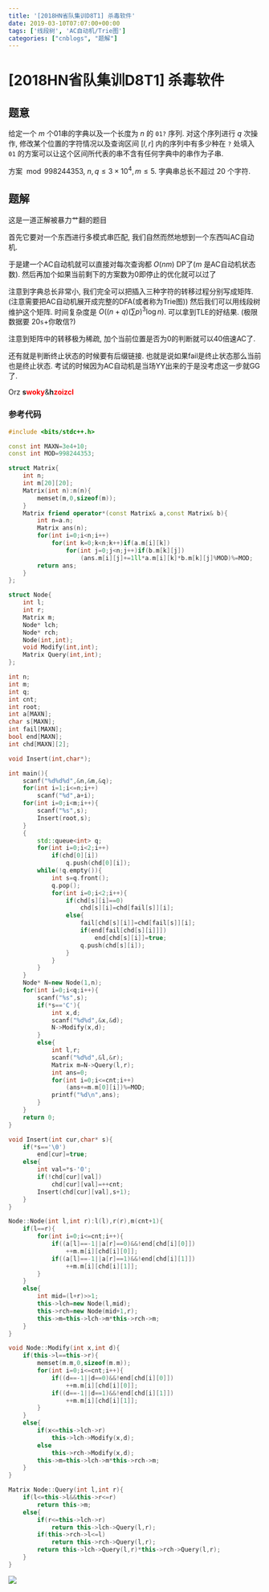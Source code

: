 ```yaml
---
title: '[2018HN省队集训D8T1] 杀毒软件'
date: 2019-03-10T07:07:00+00:00
tags: ['线段树', 'AC自动机/Trie图']
categories: ["cnblogs", "题解"]
---
```

# [2018HN省队集训D8T1] 杀毒软件

## 题意

给定一个 $m$ 个01串的字典以及一个长度为 $n$ 的 `01?` 序列. 对这个序列进行 $q$ 次操作, 修改某个位置的字符情况以及查询区间 $[l,r]$ 内的序列中有多少种在 `?` 处填入 `01` 的方案可以让这个区间所代表的串不含有任何字典中的串作为子串.

方案 $\bmod 998244353$, $n,q \le 3\times 10^4, m\le 5$. 字典串总长不超过 $20$ 个字符.

## 题解

<span class="covered">这是一道正解被暴力艹翻的题目</span>

首先它要对一个东西进行多模式串匹配, 我们自然而然地想到一个东西叫AC自动机.

于是建一个AC自动机就可以直接对每次查询都 $O(nm)$ DP了($m$ 是AC自动机状态数). <span class="covered">然后再加个如果当前剩下的方案数为0即停止的优化就可以过了</span>

注意到字典总长非常小, 我们完全可以把插入三种字符的转移过程分别写成矩阵. (注意需要把AC自动机展开成完整的DFA(或者称为Trie图)) 然后我们可以用线段树维护这个矩阵. 时间复杂度是 $O\left((n+q)(\sum p)^3\log n\right)$. 可以拿到TLE的好结果. (极限数据要 $20\texttt s+$你敢信?)

注意到矩阵中的转移极为稀疏, 加个当前位置是否为0的判断就可以40倍速AC了.

还有就是判断终止状态的时候要有后缀链接. 也就是说如果fail是终止状态那么当前也是终止状态. 考试的时候因为AC自动机是当场YY出来的于是没考虑这一步就GG了.

Orz <b>s<font color="red">woky</font></b>&<b>h<font color="red">zoizcl</font></b>

### 参考代码

```cpp
#include <bits/stdc++.h>

const int MAXN=3e4+10;
const int MOD=998244353;

struct Matrix{
	int n;
	int m[20][20];
	Matrix(int n):n(n){
		memset(m,0,sizeof(m));
	}
	Matrix friend operator*(const Matrix& a,const Matrix& b){
		int n=a.n;
		Matrix ans(n);
		for(int i=0;i<n;i++)
			for(int k=0;k<n;k++)if(a.m[i][k])
				for(int j=0;j<n;j++)if(b.m[k][j])
					(ans.m[i][j]+=1ll*a.m[i][k]*b.m[k][j]%MOD)%=MOD;
		return ans;
	}
};

struct Node{
	int l;
	int r;
	Matrix m;
	Node* lch;
	Node* rch;
	Node(int,int);
	void Modify(int,int);
	Matrix Query(int,int);
};

int n;
int m;
int q;
int cnt;
int root;
int a[MAXN];
char s[MAXN];
int fail[MAXN];
bool end[MAXN];
int chd[MAXN][2];

void Insert(int,char*);

int main(){
	scanf("%d%d%d",&n,&m,&q);
	for(int i=1;i<=n;i++)
		scanf("%d",a+i);
	for(int i=0;i<m;i++){
		scanf("%s",s);
		Insert(root,s);
	}
	{
		std::queue<int> q;
		for(int i=0;i<2;i++)
			if(chd[0][i])
				q.push(chd[0][i]);
		while(!q.empty()){
			int s=q.front();
			q.pop();
			for(int i=0;i<2;i++){
				if(chd[s][i]==0)
					chd[s][i]=chd[fail[s]][i];
				else{
					fail[chd[s][i]]=chd[fail[s]][i];
					if(end[fail[chd[s][i]]])
						end[chd[s][i]]=true;
					q.push(chd[s][i]);
				}
			}
		}
	}
	Node* N=new Node(1,n);
	for(int i=0;i<q;i++){
		scanf("%s",s);
		if(*s=='C'){
			int x,d;
			scanf("%d%d",&x,&d);
			N->Modify(x,d);
		}
		else{
			int l,r;
			scanf("%d%d",&l,&r);
			Matrix m=N->Query(l,r);
			int ans=0;
			for(int i=0;i<=cnt;i++)
				(ans+=m.m[0][i])%=MOD;
			printf("%d\n",ans);
		}
	}
	return 0;
}

void Insert(int cur,char* s){
	if(*s=='\0')
		end[cur]=true;
	else{
		int val=*s-'0';
		if(!chd[cur][val])
			chd[cur][val]=++cnt;
		Insert(chd[cur][val],s+1);
	}
}

Node::Node(int l,int r):l(l),r(r),m(cnt+1){
	if(l==r){
		for(int i=0;i<=cnt;i++){
			if((a[l]==-1||a[r]==0)&&!end[chd[i][0]])
				++m.m[i][chd[i][0]];
			if((a[l]==-1||a[r]==1)&&!end[chd[i][1]])
				++m.m[i][chd[i][1]];
		}
	}
	else{
		int mid=(l+r)>>1;
		this->lch=new Node(l,mid);
		this->rch=new Node(mid+1,r);
		this->m=this->lch->m*this->rch->m;
	}
}

void Node::Modify(int x,int d){
	if(this->l==this->r){
		memset(m.m,0,sizeof(m.m));
		for(int i=0;i<=cnt;i++){
			if((d==-1||d==0)&&!end[chd[i][0]])
				++m.m[i][chd[i][0]];
			if((d==-1||d==1)&&!end[chd[i][1]])
				++m.m[i][chd[i][1]];
		}
	}
	else{
		if(x<=this->lch->r)
			this->lch->Modify(x,d);
		else
			this->rch->Modify(x,d);
		this->m=this->lch->m*this->rch->m;
	}
}

Matrix Node::Query(int l,int r){
	if(l<=this->l&&this->r<=r)
		return this->m;
	else{
		if(r<=this->lch->r)
			return this->lch->Query(l,r);
		if(this->rch->l<=l)
			return this->rch->Query(l,r);
		return this->lch->Query(l,r)*this->rch->Query(l,r);
	}
}

```

![](https://example.com/image)
